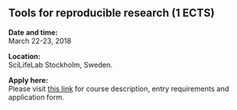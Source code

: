 

## Tools for reproducible research (1 ECTS)

**Date and time:**  
March 22-23, 2018

**Location:**  
SciLifeLab Stockholm, Sweden.

**Apply here:**  
Please visit [this link](https://www.scilifelab.se/events/reproducible-research-vt18/) for course description, entry requirements and application form.
